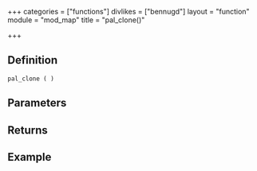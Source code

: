 +++
categories = ["functions"]
divlikes = ["bennugd"]
layout = "function"
module = "mod_map"
title = "pal_clone()"

+++

## Definition

    pal_clone ( )

## Parameters

## Returns

## Example
